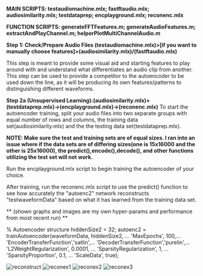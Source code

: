 
**MAIN SCRIPTS: testaudiomachine.mlx; fastftaudio.mlx; audiosimilarity.mlx; testdataprep; encplayground.mlx; reconenc.mlx**

**FUNCTION SCRIPTS: generateFFTFeatures.m; generateAudioFeatures.m; extractAndPlayChannel.m; helperPlotMultiChannelAudio.m**

**Step 1: Check/Prepare Audio Files (testaudiomachine.mlx)>[if you want to manually choose features]>(audiosimilarity.mlx)/(fastftaudio.mlx)**

This step is meant to provide some visual aid and starting features to play around with and understand what differentiates an audio clip from another. This step can be used to provide a competitor to the autoencoder to be used down the line, as it will be producing its own features/patterns to distinguishing different waveforms.

**Step 2a (Unsupervised Learning):(audiosimilarity.mlx)+(testdataprep.mlx)->(encplayground.mlx)->(reconenc.mlx)**
To start the autoencoder training, split your audio files into two separate groups with equal number of rows and columns, the training data set(audiosimilarity.mlx) and the the testing data set(testdataprep.mlx). 

**NOTE: Make sure the test and training sets are of equal sizes. I ran into an issue where if the data sets are of differing sizes(one is 15x16000 and the other is 25x16000), the predict(),encode(),decode(), and other functions utilizing the test set will not work.**

Run the encplayground.mlx script to begin training the autoencoder of your choice.

After training, run the reconenc.mlx script to use the predict() function to see how accurately the "autoenc2" network reconstructs "testwaveformData" based on what it has learned from the training data set. 

** (shown graphs and images are my own hyper-params and performance from most recent run)
**




%  Autoencoder structure
hiddenSize2 = 32;
autoenc2 = trainAutoencoder(waveformData, hiddenSize2, ...
    'MaxEpochs', 100,...
    'EncoderTransferFunction','satlin',...
     'DecoderTransferFunction','purelin',...
    'L2WeightRegularization', 0.0001, ...
    'SparsityRegularization', 1, ...
    'SparsityProportion', 0.1, ...
    'ScaleData', true);




![reconstruct](https://github.com/user-attachments/assets/59d125e0-6a50-4ba3-9a70-b66abe7893f6)
![reconex1](https://github.com/user-attachments/assets/6cbfd895-a8e6-4d03-9818-ec504e59d3cf)
![reconex2](https://github.com/user-attachments/assets/785a15a3-19e4-48de-ae40-3b1d1521817d)
![reconex3](https://github.com/user-attachments/assets/e2eb4745-18aa-4027-a410-360e3bb20da0)
